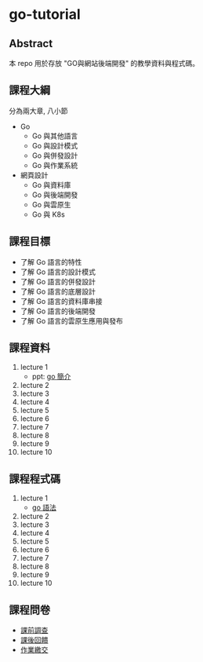 # go-tutorial

## Abstract

本 repo 用於存放 "GO與網站後端開發" 的教學資料與程式碼。

## 課程大綱

分為兩大章, 八小節

- Go
    - Go 與其他語言
    - Go 與設計模式
    - Go 與併發設計
    - Go 與作業系統
- 網頁設計
    - Go 與資料庫
    - Go 與後端開發
    - Go 與雲原生
    - Go 與 K8s

## 課程目標

- 了解 Go 語言的特性
- 了解 Go 語言的設計模式
- 了解 Go 語言的併發設計
- 了解 Go 語言的底層設計
- 了解 Go 語言的資料庫串接
- 了解 Go 語言的後端開發
- 了解 Go 語言的雲原生應用與發布

## 課程資料

1. lecture 1
   - ppt: [go 簡介](./ppt/introduction.pdf)
2. lecture 2
3. lecture 3
4. lecture 4
5. lecture 5
6. lecture 6
7. lecture 7
8. lecture 8
9. lecture 9
10. lecture 10

## 課程程式碼

1. lecture 1
   - [go 語法](./go-tour)
2. lecture 2
3. lecture 3
4. lecture 4
5. lecture 5
6. lecture 6
7. lecture 7
8. lecture 8
9. lecture 9
10. lecture 10

## 課程問卷
- [課前調查](https://forms.gle/MSHWaqk11gGDsezb6)
  <!--姓名_日期_回饋-->
- [課後回饋](https://forms.gle/D48U37tbWBmc4y3u6)
  <!--姓名_作業-->
- [作業繳交](https://forms.gle/3sawerMPGQMQxjDU9)
